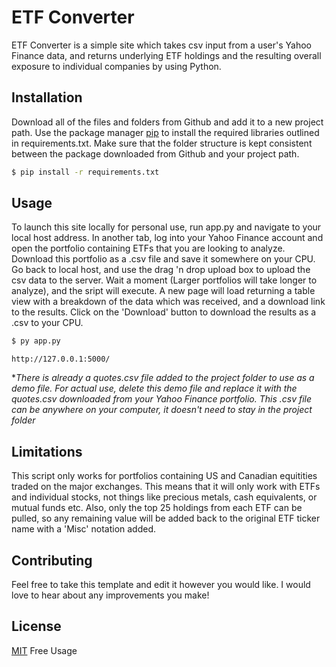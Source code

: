 # ETF Converter

ETF Converter is a simple site which takes csv input from a user's Yahoo Finance data, and returns underlying ETF holdings and the resulting overall exposure to individual companies by using Python.

## Installation

Download all of the files and folders from Github and add it to a new project path. Use the package manager [pip](https://pip.pypa.io/en/stable/) to install the required libraries outlined in requirements.txt. Make sure that the folder structure is kept consistent between the package downloaded from Github and your project path.

```bash
$ pip install -r requirements.txt
```

## Usage

To launch this site locally for personal use, run app.py and navigate to your local host address. In another tab, log into your Yahoo Finance account and open the portfolio containing ETFs that you are looking to analyze. Download this portfolio as a .csv file and save it somewhere on your CPU. Go back to local host, and use the drag 'n drop upload box to upload the csv data to the server. Wait a moment (Larger portfolios will take longer to analyze), and the sript will execute. A new page will load returning a table view with a breakdown of the data which was received, and a download link to the results. Click on the 'Download' button to download the results as a .csv to your CPU.

```bash
$ py app.py
```
    http://127.0.0.1:5000/

*_There is already a quotes.csv file added to the project folder to use as a demo file. For actual use, delete this demo file and replace it with the quotes.csv downloaded from your Yahoo Finance portfolio. This .csv file can be anywhere on your computer, it doesn't need to stay in the project folder_

## Limitations

This script only works for portfolios containing US and Canadian equitities traded on the major exchanges. This means that it will only work with ETFs and individual stocks, not things like precious metals, cash equivalents, or mutual funds etc. Also, only the top 25 holdings from each ETF can be pulled, so any remaining value will be added back to the original ETF ticker name with a 'Misc' notation added.

## Contributing

Feel free to take this template and edit it however you would like. I would love to hear about any improvements you make!

## License
[MIT](https://choosealicense.com/licenses/mit/) Free Usage